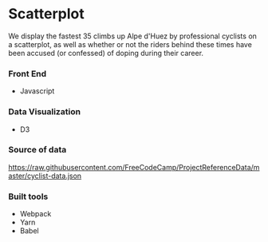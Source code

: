 # Scatterplot

We display the fastest 35 climbs up Alpe d'Huez by professional cyclists on a scatterplot, as well as whether or not the riders behind these times have been accused (or confessed) of doping during their career.

### Front End

* Javascript

### Data Visualization

* D3

### Source of data

https://raw.githubusercontent.com/FreeCodeCamp/ProjectReferenceData/master/cyclist-data.json

### Built tools

* Webpack
* Yarn
* Babel
